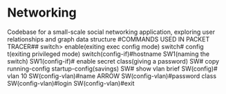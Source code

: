 # Networking
Codebase for a small-scale social networking application, exploring user relationships and graph data structure
#COMMANDS USED IN PACKET TRACER##
switch> enable(exiting exec config mode)
switch# config t(exiting privileged mode)
switch(config-if)#hostname SW1(naming the switch)
SW1(config-if)# enable secret class(giving a password)
SW# copy running-config startup-config(savings)
SW# show vlan brief
SW(config)# vlan 10
SW(config-vlan)#name ARROW 
SW(config-vlan)#password class
SW(config-vlan)#login
SW(config-vlan)#exit

